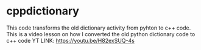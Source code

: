 # cppdictionary
This code transforms the old dictionary activity from pyhton to c++ code.
This is a video lesson on how I converted the old python dictionary code to c++ code
YT LINK: https://youtu.be/H82exSUQ-4s
